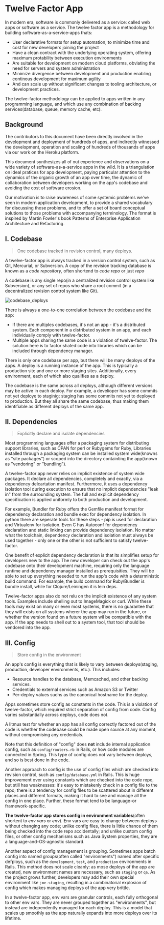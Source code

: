 # Twelve Factor App
In modern era, software is commonly delivered as a service: called web apps or software as a service. The twelve factor app is a methodology for building software-as-a-service-apps thats:
* User declarative formats for setup automation, to minimize time and cost for new developers joining the project
* Have a clean contract with the underlying operating system, offering maximum protability between execution environments
* Are suitable for development on modern cloud platforms, obviating the need for servers and system administration
* Minimize divergence between development and production enabling continous development for maximum agility
* And can scale up without significant changes to tooling architecture, or development practices.

The twelve-factor methodology can be applied to apps written in any programming language, and which use any combination of backing services(database, queue, memory cache, etc).

## Background
The contributors to this document have been directly involved in the development and deployment of hundreds of apps, and indirectly witnessed the development, operation and scaling of hundreds of thousands of apps via our work on the Heroku platform.

This document synthesizes all of out experience and observations on a wide variety of software-as-a-service apps in the wild. It is a triangulation on ideal pratices for app development, paying particular attention to the dynamics of the organic growth of an app over time, the dynamic of collaboration between developers working on the app's codebase and avoiding the cost of software erosion.

Our motivation is to raise awareness of some systemic problems we've seen in modern application development, to provide a shared vocabulary for discussing those problems, and to offer a set of board conceptual solutions to those problems with accompanying terminology. The format is inspired by Martin Fowler's book Patterns of Enterprise Application Architecture and Refactoring.


## I. Codebase
> One codebase tracked in revision control, many deploys. 

A twelve-factor app is always tracked in a version control system, such as Git, Mercurial, or Subversion. A copy of the revision tracking database is known as a _code repository_, often shortend to _code repo_ or just _repo_

A codebase is any single repo(in a centralized revision control system like Subversion), or any set of repos who share a root commit (in a decentralized revision control system like Git).

![codebase_deploys](https://12factor.net/images/codebase-deploys.png)

There is always a one-to-one correlation between the codebase and the app:
* If there are multiples codebases, it's not an app - it's a distributed system. Each component in a distributed system in an app, and each individually comply with twelve-factor.
* Multiple apps sharing the same code is a violation of twelve-factor. The solution here is to factor shated code into libraries which can be included through dependency manager.

There is only one codebase per app, but there will be many deploys of the apps. A deploy is a running instance of the app. This is typically a production site and one or more staging sites. Additionally, every environment, each of which also qualifies as a deploy.

The codebase is the same across all deploys, although different versions may be active in each deploy. For example, a develioper has some commits not yet deploye to staginig; staging has some commits not yet to deployed to production. But they all share the same codebase, thus making them identifiable as different deploys of the same app.

## II. Dependencies
>Explicitly declare and isolate dependencies

Most programming languages offer a packaging system for distributing support libraries, such as CPAN for perl or Rubygems for Ruby, Libraries installed through a packaging system can be installed system wide(knowns as "site packages") or scoped into the directory containting the app(known as "vendoring" or "bundling").

A twelve-factor app never relies on implicit existence of system wide packages. It declare all dependencies, completely and exactly, via a dependency delcartation manifest. Furthermore, it uses a dependency isolation tool during execution to ensure that no implicit dependencies "leak in" from the surrounding system. The full and explicit dependency specification is applied uniformly to both production and development.

For example, Bundler for Ruby offers the Gemfile manifest format for dependency declaration and bundle exec for dependency isolation. In python there are seperate tools for these steps - pip is used for declaration and Virtualenv for isolation. Even C has Autoconf for dependency declaration and static linking can provide dependency isolation. No matter what the toolchain, dependency declaration and isolation must always be used together - only one or the other is not sufficient to satisfy twelve-factor.

One benefit of explicit dependency declaration is that its simplifies setup for developers new to the app. The new developer can check out the app's codebase onto their development machine, requiring only the language runtime and dependency manager installed as prerequisities. They will be able to set up everything neeeded to run the app's code with a deterministic build command. For example, the build command for Ruby/Bundler is bundle install, while for Clojure/Leiningen it is lein deps.

Twelve-factor apps also do not relu on the implicit existence of any system tools. Examples include shelling out to ImageMagick or curl. While these tools may exist on many or even most systems, there is no guarantee that they will exists on all systems wherer the app may run in the future, or whether the version found on a future system wil be compatible with the app. If the app needs to shell out to a system tool, that tool should be vendored into the app.

## III. Config
> Store config in the environment

An app's config is everything that is likely to vary between deploys(staging, production, developer environments, etc.). This includes:
* Resource handles to the database, Memcached, and other backing services.
* Credentials to external services such as Amazon S3 or Twitter
* Per-deploy values suchs as the canonical hostname for the deploy.

Apps sometimes store config as constants in the code. This is a violation of twelve-factor, which required strict separation of config from code. Config varies substantially across deploys, code does not.

A litmus test for whether an app has all config correctly factored out of the code is whether the codebase could be made open source at any moment, without compromising any credentials.

Note that this definition of "config" does **not** include internal application config, such as `config/routers.rb` in Rails, or how code modules are connected in Spring. This type of config does not vary between deploys, and so is best done in the code.

Another approach to config is the use of config files which are checked into revision control, such as `config/database.yml` in Rails. This is huge improvement over using constants which are checked into the code repo, but still has weaknesses: it's easy to mistakenly check in a config file to the repo; there is a tendency for config files to be scattered about in different places and different formats, making it hard to see and manage all the config in one place. Further, these format tend to be language-or framework-specific.

**The twelve-factor app stores config in environment variables**(often shortent to _env vars_ or _env_). Env vars are easy to change between deploys without changing any code; unlike config files, there is little chance of them being checked into the code repo accidentally; and unlike custom config files, or other config mechanisms such as Java System properties, they are a language-and-OS-agnostic standard.

Another aspect of config management is grouping. Sometimes apps batch config into named groups(often called "environments") named after specific defploys, such as the `development`, `test`, and `production` environments in Rails. This method does not scale cleanly: as mose deploys of the app are created, new environment names are necessary, such as `staging` or `qa`. As the project grows further, developers may add their own special environment like `joe-staging`, resulting in a combinatorial explosion of config which makes managing deploys of the app very brittle.

In a twelve-factor app, env vars are granular controls, each fully orthogonal to other env vars. They are never grouped together as "environments", but instead are independently managed for each deploy. This is a model that scales up smoothly as the app naturally expands into more deploys over its lifetime.






